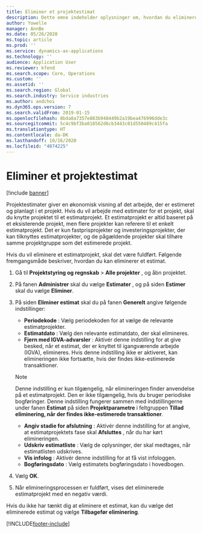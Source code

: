 ```yaml
---
title: Eliminer et projektestimat
description: Dette emne indeholder oplysninger om, hvordan du eliminerer et projektestimat, efter at det er fuldført.
author: Yowelle
manager: AnnBe
ms.date: 05/26/2020
ms.topic: article
ms.prod: ''
ms.service: dynamics-ax-applications
ms.technology: ''
audience: Application User
ms.reviewer: kfend
ms.search.scope: Core, Operations
ms.custom: ''
ms.assetid: ''
ms.search.region: Global
ms.search.industry: Service industries
ms.author: andchoi
ms.dyn365.ops.version: 7
ms.search.validFrom: 2019-01-15
ms.openlocfilehash: 8bda8a7357e883b948449b2a19bea476996dde3c
ms.sourcegitcommit: 5c4c9bf3ba018562d6cb3443c01d550489c415fa
ms.translationtype: HT
ms.contentlocale: da-DK
ms.lasthandoff: 10/16/2020
ms.locfileid: "4074225"
---
```

# <a name="eliminate-a-project-estimate"></a>Eliminer et projektestimat

[!include [banner](../includes/banner.md)]

Projektestimater giver en økonomisk visning af det arbejde, der er estimeret og planlagt i et projekt. Hvis du vil arbejde med estimater for et projekt, skal du knytte projektet til et estimatprojekt. Et estimatprojekt er altid baseret på et eksisterende projekt, men flere projekter kan referere til et enkelt estimatprojekt. Det er kun fastprisprojekter og investeringsprojekter, der kan tilknyttes estimatprojekter, og de pågældende projekter skal tilhøre samme projektgruppe som det estimerede projekt.

Hvis du vil eliminere et estimatprojekt, skal det være fuldført. Følgende fremgangsmåde beskriver, hvordan du kan eliminerer et estimat.

1. Gå til **Projektstyring og regnskab** > **Alle projekter** , og åbn projektet. 
2. På fanen **Administrer** skal du vælge **Estimater** , og på siden **Estimer** skal du vælge **Eliminer**.
3. På siden **Eliminer estimat** skal du på fanen **Generelt** angive følgende indstillinger:

   - **Periodekode** : Vælg periodekoden for at vælge de relevante estimatprojekter. 
   - **Estimatdato** : Vælg den relevante estimatdato, der skal elimineres.
   - **Fjern med IGVA-advarsler** : Aktivér denne indstilling for at give besked, når et estimat, der er knyttet til igangværende arbejde (IGVA), elimineres. Hvis denne indstilling ikke er aktiveret, kan elimineringen ikke fortsætte, hvis der findes ikke-estimerede transaktioner. 
   > [!NOTE]
   > Denne indstilling er kun tilgængelig, når elimineringen finder anvendelse på et estimatprojekt. Den er ikke tilgængelig, hvis du bruger periodiske bogføringer. Denne indstilling fungerer sammen med indstillingerne under fanen **Estimat** på siden **Projektparametre** i feltgruppen **Tillad eliminering, når der findes ikke-estimerede transaktioner**.
   - **Angiv stadie for afslutning** : Aktivér denne indstilling for at angive, at estimatprojektets fase skal **Afsluttes** , når du har kørt elimineringen.
   - **Udskriv estimatliste** : Vælg de oplysninger, der skal medtages, når estimatlisten udskrives.
   - **Vis infolog** : Aktivér denne indstilling for at få vist infologgen.
   - **Bogføringsdato** : Vælg estimatets bogføringsdato i hovedbogen.

4.  Vælg **OK**.
5. Når elimineringsprocessen er fuldført, vises det eliminerede estimatprojekt med en negativ værdi. 

Hvis du ikke har tænkt dig at eliminere et estimat, kan du vælge det eliminerede estimat og vælge **Tilbagefør eliminering**.   


[!INCLUDE[footer-include](../includes/footer-banner.md)]